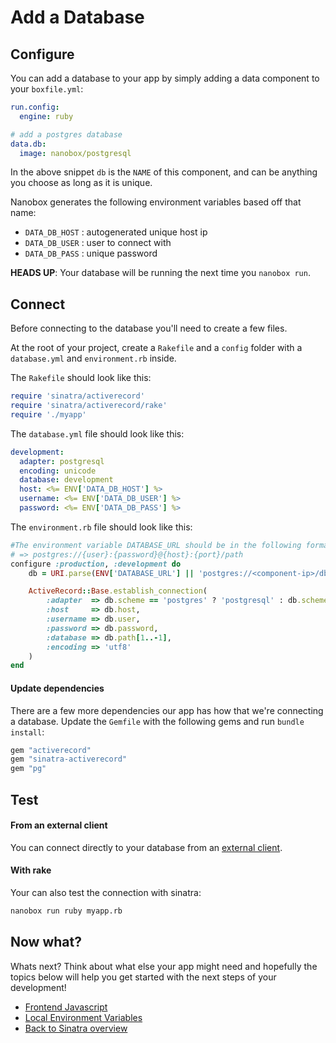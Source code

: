 # Add a Database

## Configure

You can add a database to your app by simply adding a data component to your `boxfile.yml`:

<div class="meta expand" data-method="snippet" data-params="data.db" ></div>

```yaml
run.config:
  engine: ruby

# add a postgres database
data.db:
  image: nanobox/postgresql
```

In the above snippet `db` is the `NAME` of this component, and can be anything you choose as long as it is unique.

Nanobox generates the following environment variables based off that name:

* `DATA_DB_HOST` : autogenerated unique host ip
* `DATA_DB_USER` : user to connect with
* `DATA_DB_PASS` : unique password

**HEADS UP**: Your database will be running the next time you `nanobox run`.

## Connect
Before connecting to the database you'll need to create a few files.

At the root of your project, create a `Rakefile` and a `config` folder with a `database.yml` and `environment.rb` inside.

The `Rakefile` should look like this:
```rake
require 'sinatra/activerecord'
require 'sinatra/activerecord/rake'
require './myapp'
```

The `database.yml` file should look like this:
```yaml
development:
  adapter: postgresql
  encoding: unicode
  database: development
  host: <%= ENV['DATA_DB_HOST'] %>
  username: <%= ENV['DATA_DB_USER'] %>
  password: <%= ENV['DATA_DB_PASS'] %>
```

The `environment.rb` file should look like this:
```ruby
#The environment variable DATABASE_URL should be in the following format:
# => postgres://{user}:{password}@{host}:{port}/path
configure :production, :development do
	db = URI.parse(ENV['DATABASE_URL'] || 'postgres://<component-ip>/db')

	ActiveRecord::Base.establish_connection(
		:adapter  => db.scheme == 'postgres' ? 'postgresql' : db.scheme,
		:host     => db.host,
		:username => db.user,
		:password => db.password,
		:database => db.path[1..-1],
		:encoding => 'utf8'
	)
end
```

#### Update dependencies
There are a few more dependencies our app has how that we're connecting a database. Update the `Gemfile` with the following gems and run `bundle install`:

```ruby
gem "activerecord"
gem "sinatra-activerecord"
gem "pg"
```

## Test

#### From an external client
You can connect directly to your database from an <a href="https://docs.nanobox.io/local-dev/managing-local-data/" target="\_blank">external client</a>.

#### With rake
Your can also test the connection with sinatra:

```bash
nanobox run ruby myapp.rb
```

## Now what?
Whats next? Think about what else your app might need and hopefully the topics below will help you get started with the next steps of your development!

* [Frontend Javascript](/ruby/sinatra/frontend-javascript)
* [Local Environment Variables](/ruby/sinatra/local-evars)
* [Back to Sinatra overview](/ruby/sinatra)
